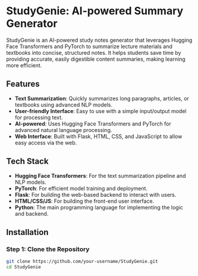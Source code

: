 # StudyGenie: AI-powered Summary Generator

StudyGenie is an AI-powered study notes generator that leverages Hugging Face Transformers and PyTorch to summarize lecture materials and textbooks into concise, structured notes. It helps students save time by providing accurate, easily digestible content summaries, making learning more efficient.

## Features

- **Text Summarization**: Quickly summarizes long paragraphs, articles, or textbooks using advanced NLP models.
- **User-friendly Interface**: Easy to use with a simple input/output model for processing text.
- **AI-powered**: Uses Hugging Face Transformers and PyTorch for advanced natural language processing.
- **Web Interface**: Built with Flask, HTML, CSS, and JavaScript to allow easy access via the web.

## Tech Stack

- **Hugging Face Transformers**: For the text summarization pipeline and NLP models.
- **PyTorch**: For efficient model training and deployment.
- **Flask**: For building the web-based backend to interact with users.
- **HTML/CSS/JS**: For building the front-end user interface.
- **Python**: The main programming language for implementing the logic and backend.
  
## Installation

### Step 1: Clone the Repository
```bash
git clone https://github.com/your-username/StudyGenie.git
cd StudyGenie

